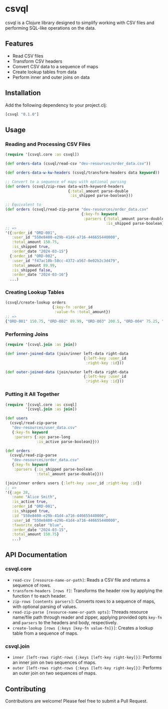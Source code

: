 # csvql

csvql is a Clojure library designed to simplify working with CSV files and performing SQL-like operations on the data.

## Features

- Read CSV files
- Transform CSV headers
- Convert CSV data to a sequence of maps
- Create lookup tables from data
- Perform inner and outer joins on data

## Installation

Add the following dependency to your project.clj:

```clojure
[csvql "0.1.0"]
```

## Usage

### Reading and Processing CSV Files

```clojure
(require '[csvql.core :as csvql])

(def orders-data (csvql/read-csv "dev-resources/order_data.csv"))

(def orders-data-w-kw-headers (csvql/transform-headers data keyword))

;; Convert to a sequence of maps with optional parsing
(def orders (csvql/zip-rows data-with-keyword-headers
                            {:total_amount parse-double
                             :is_shipped parse-boolean}))

;; Equivalent to
(def orders (csvql/read-zip-parse "dev-resources/order_data.csv"
                                  {:key-fn keyword
                                   :parsers {:total_amount parse-double
                                             :is_shipped parse-boolean}}))
;; =>
'({:order_id "ORD-001",
   :user_id "550e8400-e29b-41d4-a716-446655440000",
   :total_amount 150.75,
   :is_shipped true,
   :order_date "2024-03-15"}
  {:order_id "ORD-002",
   :user_id "f47ac10b-58cc-4372-a567-0e02b2c3d479",
   :total_amount 89.99,
   :is_shipped false,
   :order_date "2024-03-16"}
  ...)
```

### Creating Lookup Tables

```clojure
(csvql/create-lookup orders
                     {:key-fn :order_id
                      :value-fn :total_amount})
;; => 
{"ORD-001" 150.75, "ORD-002" 89.99, "ORD-003" 200.5, "ORD-004" 75.25, "ORD-005" 120.0}
```

### Performing Joins

```clojure
(require '[csvql.join :as join])

(def inner-joined-data (join/inner left-data right-data
                                   {:left-key :user_id
                                    :right-key :id}))

(def outer-joined-data (join/outer left-data right-data
                                   {:left-key :user_id
                                    :right-key :id}))
```

### Putting it All Together

```clojure
(require '[csvql.core :as csvql]
         '[csvql.join :as join])

(def users
  (csvql/read-zip-parse
   "dev-resources/user_data.csv"
   {:key-fn keyword
    :parsers {:age parse-long
              :is_active parse-boolean}}))

(def orders
  (csvql/read-zip-parse
   "dev-resources/order_data.csv"
   {:key-fn keyword
    :parsers {:is_shipped parse-boolean
              :total_amount parse-double}}))

(join/inner orders users {:left-key :user_id :right-key :id})
;; => 
'({:age 28,
   :name "Alice Smith",
   :is_active true,
   :order_id "ORD-001",
   :is_shipped true,
   :id "550e8400-e29b-41d4-a716-446655440000",
   :user_id "550e8400-e29b-41d4-a716-446655440000",
   :favorite_color "blue",
   :order_date "2024-03-15",
   :total_amount 150.75}
   ...)
```


## API Documentation

### csvql.core

- `read-csv [resource-name-or-path]`: Reads a CSV file and returns a sequence of rows.
- `transform-headers [rows f]`: Transforms the header row by applying the function `f` to each header.
- `zip-rows [contents parsers]`: Converts rows to a sequence of maps, with optional parsing of values.
- `read-zip-parse [resource-name-or-path opts]`: Threads resource name/file path through reader and zipper, applying provided opts `key-fn` and `parsers` to the headers and body, respectively.
- `create-lookup [rows {:keys [key-fn value-fn]}]`: Creates a lookup table from a sequence of maps.

### csvql.join

- `inner [left-rows right-rows {:keys [left-key right-key]}]`: Performs an inner join on two sequences of maps.
- `outer [left-rows right-rows {:keys [left-key right-key]}]`: Performs an outer join on two sequences of maps.

## Contributing

Contributions are welcome! Please feel free to submit a Pull Request.
